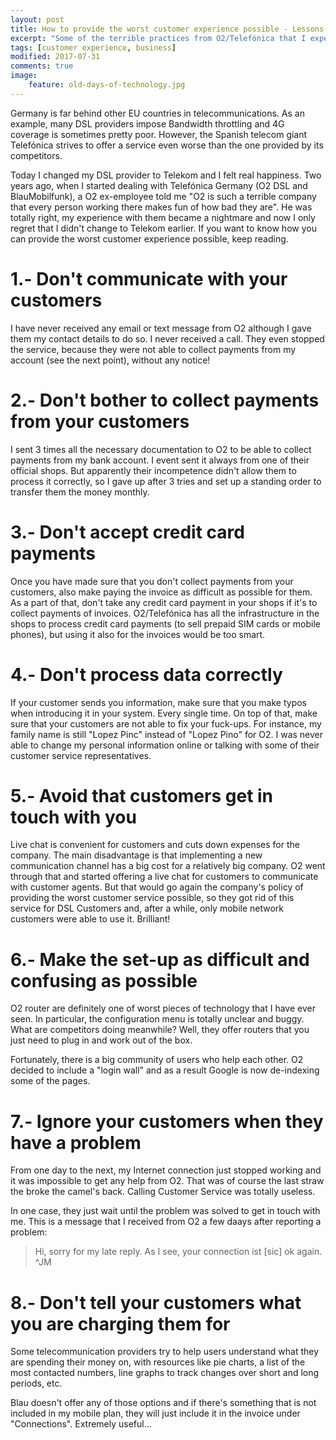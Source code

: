 ```yaml
---
layout: post
title: How to provide the worst customer experience possible - Lessons from O2 and Telefónica Germany
excerpt: "Some of the terrible practices from O2/Telefónica that I experienced being a customer of O2 DSL and BlauMobilfunk"
tags: [customer experience, business]
modified: 2017-07-31
comments: true
image:
    feature: old-days-of-technology.jpg
---
```


Germany is far behind other EU countries in telecommunications.
As an example, many DSL providers impose Bandwidth throttling and 4G coverage is sometimes pretty poor.
However, the Spanish telecom giant Telefónica strives to offer a service even worse than the one provided by its competitors.


Today I changed my DSL provider to Telekom and I felt real happiness.
Two years ago, when I started dealing with Telefónica Germany (O2 DSL and BlauMobilfunk), a O2 ex-employee told me "O2 is such a terrible company that every person working there makes fun of how bad they are".
He was totally right, my experience with them became a nightmare and now I only regret that I didn't change to Telekom earlier.
If you want to know how you can provide the worst customer experience possible, keep reading.


# 1.- Don't communicate with your customers

I have never received any email or text message from O2 although I gave them my contact details to do so.
I never received a call.
They even stopped the service, because they were not able to collect payments from my account (see the next point), without any notice!


# 2.- Don't bother to collect payments from your customers

I sent 3 times all the necessary documentation to O2 to be able to collect payments from my bank account. I event sent it always from one of their official shops.
But apparently their incompetence didn't allow them to process it correctly, so I gave up after 3 tries and set up a standing order to transfer them the money monthly.


# 3.- Don't accept credit card payments

Once you have made sure that you don't collect payments from your customers, also make paying the invoice as difficult as possible for them.
As a part of that, don't take any credit card payment in your shops if it's to collect payments of invoices.
O2/Telefónica has all the infrastructure in the shops to process credit card payments (to sell prepaid SIM cards or mobile phones), but using it also for the invoices would be too smart.


# 4.- Don't process data correctly

If your customer sends you information, make sure that you make typos when introducing it in your system. Every single time.
On top of that, make sure that your customers are not able to fix your fuck-ups.
For instance, my family name is still "Lopez Pinc" instead of "Lopez Pino" for O2.
I was never able to change my personal information online or talking with some of their customer service representatives.


# 5.- Avoid that customers get in touch with you

Live chat is convenient for customers and cuts down expenses for the company.
The main disadvantage is that implementing a new communication channel has a big cost for a relatively big company.
O2 went through that and started offering a live chat for customers to communicate with customer agents.
But that would go again the company's policy of providing the worst customer service possible, so they got rid of this service for DSL Customers and, after a while, only mobile network customers were able to use it.
Brilliant!


# 6.- Make the set-up as difficult and confusing as possible

O2 router are definitely one of worst pieces of technology that I have ever seen.
In particular, the configuration menu is totally unclear and buggy.
What are competitors doing meanwhile?
Well, they offer routers that you just need to plug in and work out of the box.


Fortunately, there is a big community of users who help each other.
O2 decided to include a "login wall" and as a result Google is now de-indexing some of the pages.


# 7.- Ignore your customers when they have a problem

From one day to the next, my Internet connection just stopped working and it was impossible to get any help from O2.
That was of course the last straw the broke the camel's back.
Calling Customer Service was totally useless.


In one case, they just wait until the problem was solved to get in touch with me.
This is a message that I received from O2 a few daays after reporting a problem:

> Hi, sorry for my late reply. As I see, your connection ist [sic] ok again. ^JM



# 8.- Don't tell your customers what you are charging them for

Some telecommunication providers try to help users understand what they are spending their money on, with resources like pie charts, a list of the most contacted numbers, line graphs to track changes over short and long periods, etc.

Blau doesn't offer any of those options and if there's something that is not included in my mobile plan, they will just include it in the invoice under "Connections". Extremely useful...
